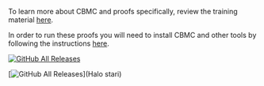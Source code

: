 
To learn more about CBMC and proofs specifically, review the training material [here](https://model-checking.github.io/cbmc-training).

In order to run these proofs you will need to install CBMC and other tools by following the instructions [here](https://model-checking.github.io/cbmc-training/installation.html).

[![GitHub All Releases](https://img.shields.io/github/downloads/RTEdbg/RTEtest/total.svg)](https://bard.google.com/)

[![GitHub All Releases](https://img.shields.io/github/downloads/RTEdbg/RTEtest/total.svg)](Halo stari)
